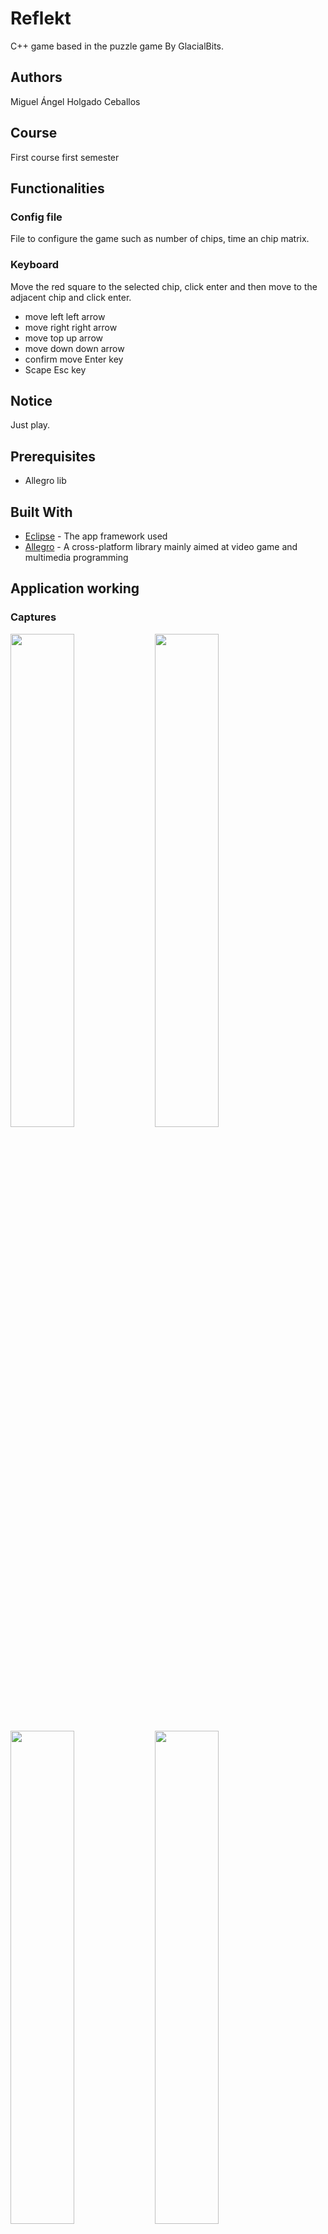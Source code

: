 # Reflekt

C++ game based in the puzzle game By GlacialBits.

## Authors

Miguel Ángel Holgado Ceballos

## Course

First course first semester

## Functionalities

### Config file

File to configure the game such as number of chips, time an chip matrix.

### Keyboard

Move the red square to the selected chip, click enter and then move to the adjacent chip and click enter.

* move left
left arrow
* move right
right arrow 
* move top
up arrow
* move down
down arrow
* confirm move
Enter key
* Scape
Esc key

## Notice

Just play.

## Prerequisites

* Allegro lib

## Built With

* [Eclipse](http://www.eclipse.org/downloads/packages/) - The app framework used
* [Allegro](http://liballeg.org/) - A cross-platform library mainly aimed at video game and multimedia programming

## Application working

### Captures

<img src="https://cloud.githubusercontent.com/assets/13255003/24084153/4bb227b4-0ce5-11e7-87b3-6f1def0eec83.png" width="45%"></img>
<img src="https://cloud.githubusercontent.com/assets/13255003/24084154/4bbcce1c-0ce5-11e7-8fee-8a98d02e3964.png" width="45%"></img>
<img src="https://cloud.githubusercontent.com/assets/13255003/24084155/4bbdb958-0ce5-11e7-9332-be066501f40c.png" width="45%"></img>
<img src="https://cloud.githubusercontent.com/assets/13255003/24084156/4bc39526-0ce5-11e7-8529-89e664e5a5a7.png" width="45%"></img>
<img src="https://cloud.githubusercontent.com/assets/13255003/24084157/4bc522f6-0ce5-11e7-9751-74929a7d6a70.png" width="45%"></img> 

